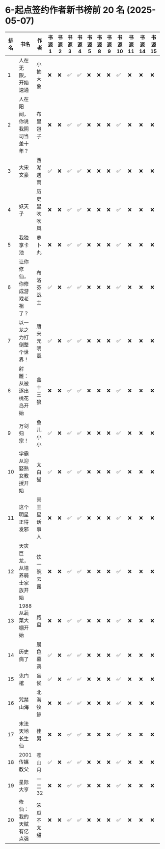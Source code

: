 # 6-起点签约作者新书榜前 20 名 (2025-05-07)

| 排名 | 书名              | 作者     | 书源 1 | 书源 2 | 书源 3 | 书源 4 | 书源 5 | 书源 8 | 书源 9 | 书源 10 | 书源 11 | 书源 14 | 书源 15 | 书源 17 | 书源 18 | 书源 19 | 书源 20 | 起点链接                                   |
|----|-----------------|--------|------|------|------|------|------|------|------|-------|-------|-------|-------|-------|-------|-------|-------|----------------------------------------|
| 1  | 人在无限，开始速通       | 小抽大象   | ❌    | ❌    | ✅    | ✅    | ❌    | ❌    | ❌    | ✅     | ❌     | ❌     | ❌     | ❌     | ✅     | ✅     | ❌     | http://www.qidian.com/book/1044338435/ |
| 2  | 人在阳间，你说我阴司当差十年？ | 布里包子   | ❌    | ❌    | ✅    | ✅    | ❌    | ❌    | ❌    | ✅     | ❌     | ❌     | ❌     | ❌     | ✅     | ✅     | ❌     | http://www.qidian.com/book/1044349612/ |
| 3  | 大宋文豪            | 西湖遇雨   | ✅    | ❌    | ✅    | ✅    | ❌    | ❌    | ❌    | ✅     | ❌     | ❌     | ❌     | ❌     | ✅     | ✅     | ✅     | http://www.qidian.com/book/1044368784/ |
| 4  | 妖天子             | 历史里吹吹风 | ❌    | ❌    | ✅    | ✅    | ❌    | ❌    | ❌    | ✅     | ❌     | ❌     | ❌     | ❌     | ✅     | ✅     | ❌     | http://www.qidian.com/book/1044404578/ |
| 5  | 我独享卡池           | 萝卜丸    | ❌    | ❌    | ✅    | ✅    | ❌    | ❌    | ❌    | ✅     | ❌     | ❌     | ❌     | ❌     | ✅     | ✅     | ❌     | http://www.qidian.com/book/1044327967/ |
| 6  | 让你修仙，你修成游戏老祖了？  | 布洛芬战士  | ✅    | ❌    | ✅    | ✅    | ❌    | ❌    | ❌    | ✅     | ❌     | ❌     | ❌     | ❌     | ✅     | ✅     | ✅     | http://www.qidian.com/book/1044277188/ |
| 7  | 以一龙之力打倒整个世界！    | 唐宋元明氢  | ✅    | ❌    | ✅    | ✅    | ❌    | ❌    | ❌    | ✅     | ❌     | ❌     | ❌     | ❌     | ✅     | ✅     | ✅     | http://www.qidian.com/book/1043128588/ |
| 8  | 射雕：从被逐出桃花岛开始    | 鑫十三狼   | ❌    | ❌    | ✅    | ✅    | ❌    | ❌    | ❌    | ✅     | ❌     | ❌     | ❌     | ❌     | ✅     | ✅     | ❌     | http://www.qidian.com/book/1044084824/ |
| 9  | 万剑归宗！           | 鱼儿小小   | ✅    | ❌    | ✅    | ✅    | ❌    | ❌    | ❌    | ✅     | ❌     | ❌     | ❌     | ❌     | ✅     | ✅     | ✅     | http://www.qidian.com/book/1044286766/ |
| 10 | 学霸从迎娶熟女教授开始     | 太白猫    | ✅    | ❌    | ✅    | ✅    | ❌    | ❌    | ❌    | ✅     | ❌     | ❌     | ❌     | ❌     | ✅     | ✅     | ✅     | http://www.qidian.com/book/1044303117/ |
| 11 | 这个明星正得发邪        | 冥王星话事人 | ❌    | ❌    | ✅    | ✅    | ❌    | ❌    | ❌    | ✅     | ❌     | ❌     | ❌     | ❌     | ✅     | ✅     | ❌     | http://www.qidian.com/book/1044165836/ |
| 12 | 天灾巨龙，从培养骑士家族开始  | 饮一碗云露  | ❌    | ❌    | ✅    | ✅    | ❌    | ❌    | ❌    | ✅     | ❌     | ❌     | ❌     | ❌     | ✅     | ✅     | ❌     | http://www.qidian.com/book/1044282328/ |
| 13 | 1988从蔬菜大棚开始     | 跑盘     | ❌    | ❌    | ✅    | ✅    | ❌    | ❌    | ❌    | ✅     | ❌     | ❌     | ❌     | ❌     | ✅     | ✅     | ❌     | http://www.qidian.com/book/1044218231/ |
| 14 | 历史病了            | 晨色暮鸦   | ✅    | ❌    | ✅    | ✅    | ❌    | ❌    | ❌    | ✅     | ❌     | ❌     | ❌     | ❌     | ✅     | ✅     | ✅     | http://www.qidian.com/book/1044399093/ |
| 15 | 鬼门棺             | 盲候     | ✅    | ❌    | ✅    | ✅    | ❌    | ❌    | ❌    | ✅     | ❌     | ❌     | ❌     | ❌     | ❌     | ❌     | ✅     | http://www.qidian.com/book/1044223263/ |
| 16 | 咒禁山海            | 北海牧鲸   | ❌    | ❌    | ✅    | ✅    | ❌    | ❌    | ❌    | ✅     | ❌     | ❌     | ❌     | ❌     | ✅     | ✅     | ❌     | http://www.qidian.com/book/1044421650/ |
| 17 | 末法天地长生仙         | 徍男     | ❌    | ❌    | ✅    | ✅    | ❌    | ❌    | ❌    | ✅     | ❌     | ❌     | ❌     | ❌     | ✅     | ❌     | ❌     | http://www.qidian.com/book/1044017859/ |
| 18 | 2001传媒教父        | 苍山月    | ✅    | ❌    | ✅    | ✅    | ❌    | ❌    | ❌    | ✅     | ❌     | ❌     | ❌     | ❌     | ✅     | ✅     | ✅     | http://www.qidian.com/book/1044311073/ |
| 19 | 星际大亨            | 一二32   | ❌    | ❌    | ✅    | ✅    | ❌    | ❌    | ❌    | ✅     | ❌     | ❌     | ❌     | ❌     | ✅     | ✅     | ❌     | http://www.qidian.com/book/1044420092/ |
| 20 | 修仙：我的天赋有亿点强     | 笨瓜不太甜  | ❌    | ❌    | ✅    | ✅    | ❌    | ❌    | ❌    | ✅     | ❌     | ❌     | ❌     | ❌     | ✅     | ✅     | ❌     | http://www.qidian.com/book/1042388524/ |